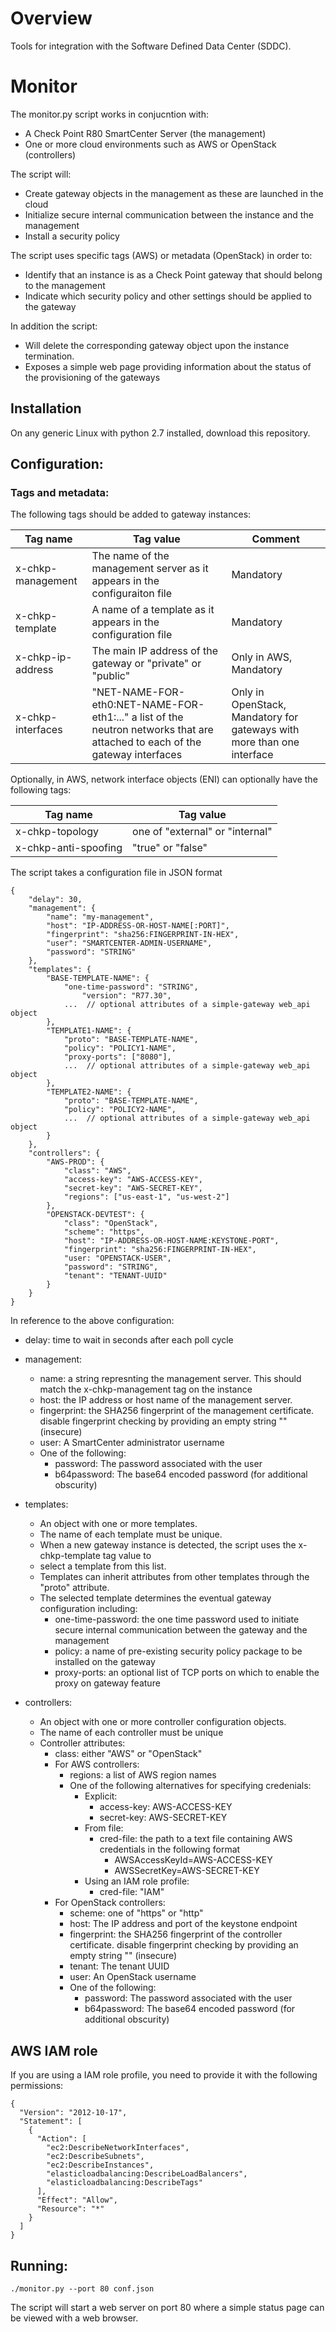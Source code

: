 # Overview

Tools for integration with the Software Defined Data Center (SDDC).


# Monitor

The monitor.py script works in conjucntion with:

* A Check Point R80 SmartCenter Server (the management)
* One or more cloud environments such as AWS or OpenStack (controllers)

The script will:

* Create gateway objects in the management as these are launched in the cloud
* Initialize secure internal communication between the instance and the management
* Install a security policy


The script uses specific tags (AWS) or metadata (OpenStack) in order to:

* Identify that an instance is as a Check Point gateway that should belong to the management
* Indicate which security policy and other settings should be applied to the gateway

In addition the script:

* Will delete the corresponding gateway object upon the instance termination.
* Exposes a simple web page providing information about the status of the provisioning of the gateways

## Installation

On any generic Linux with python 2.7 installed, download this repository.

## Configuration:

### Tags and metadata:

The following tags should be added to gateway instances:

|Tag name |Tag value |Comment|
|--------|---------|-------|
|x-chkp-management|The name of the management server as it appears in the configuraiton file|Mandatory|
|x-chkp-template|A name of a template as it appears in the configuration file|Mandatory|
|x-chkp-ip-address|The main IP address of the gateway or "private" or "public"|Only in AWS, Mandatory|
|x-chkp-interfaces|"NET-NAME-FOR-eth0:NET-NAME-FOR-eth1:..." a list of the neutron networks that are attached to each of the gateway interfaces|Only in OpenStack, Mandatory for gateways with more than one interface|

Optionally, in AWS, network interface objects (ENI) can optionally have the following tags:

|Tag name |Tag value|
|--------|---------|
|x-chkp-topology|one of "external" or "internal"|
|x-chkp-anti-spoofing|"true" or "false"|


The script takes a configuration file in JSON format

	{
	    "delay": 30,
	    "management": {
	        "name": "my-management",
	        "host": "IP-ADDRESS-OR-HOST-NAME[:PORT]",
	        "fingerprint": "sha256:FINGERPRINT-IN-HEX",
	        "user": "SMARTCENTER-ADMIN-USERNAME",
	        "password": "STRING"
	    },
	    "templates": {
	        "BASE-TEMPLATE-NAME": {
	            "one-time-password": "STRING",
                    "version": "R77.30",
	            ...  // optional attributes of a simple-gateway web_api object
	        },
	        "TEMPLATE1-NAME": {
	            "proto": "BASE-TEMPLATE-NAME",
	            "policy": "POLICY1-NAME",
	            "proxy-ports": ["8080"],
	            ...  // optional attributes of a simple-gateway web_api object
	        },
	        "TEMPLATE2-NAME": {
	            "proto": "BASE-TEMPLATE-NAME",
	            "policy": "POLICY2-NAME",
	            ...  // optional attributes of a simple-gateway web_api object
	        }
	    },
	    "controllers": {
	        "AWS-PROD": {
	            "class": "AWS",
	            "access-key": "AWS-ACCESS-KEY",
	            "secret-key": "AWS-SECRET-KEY",
	            "regions": ["us-east-1", "us-west-2"]
	        },
	        "OPENSTACK-DEVTEST": {
	            "class": "OpenStack",
	            "scheme": "https",
	            "host": "IP-ADDRESS-OR-HOST-NAME:KEYSTONE-PORT",
	            "fingerprint": "sha256:FINGERPRINT-IN-HEX",
	            "user: "OPENSTACK-USER",
	            "password": "STRING",
	            "tenant": "TENANT-UUID"
	        }
	    }
	}


In reference to the above configuration:

* delay: time to wait in seconds after each poll cycle

* management:

	* name: a string represnting the management server. This should match the x-chkp-management tag on the instance
	* host: the IP address or host name of the management server.
	* fingerprint: the SHA256 fingerprint of the management certificate. disable fingerprint checking by providing an empty string "" (insecure)
    * user: A SmartCenter administrator username
	* One of the following:
		* password: The password associated with the user
		* b64password: The base64 encoded password (for additional obscurity)

* templates:
	* An object with one or more templates.
	* The name of each template must be unique.
	* When a new gateway instance is detected, the script uses the x-chkp-template tag value to
	* select a template from this list.
	* Templates can inherit attributes from other templates through the "proto" attribute.
	* The selected template determines the eventual gateway configuration including:
		* one-time-password: the one time password used to initiate secure internal communication between the gateway and the management
		* policy: a name of pre-existing security policy package to be installed on the gateway
		* proxy-ports: an optional list of TCP ports on which to enable the proxy on gateway feature

* controllers:
	* An object with one or more controller configuration objects.
	* The name of each controller must be unique
	* Controller attributes:
		* class: either "AWS" or "OpenStack"
		* For AWS controllers:
			* regions: a list of AWS region names
			* One of the following alternatives for specifying credenials:
				* Explicit:
					* access-key: AWS-ACCESS-KEY
					* secret-key: AWS-SECRET-KEY
				* From file:
					* cred-file: the path to a text file containing AWS credentials in the following format
						* AWSAccessKeyId=AWS-ACCESS-KEY
						* AWSSecretKey=AWS-SECRET-KEY
				* Using an IAM role profile:
					* cred-file: "IAM"
	    * For OpenStack controllers:
			* scheme: one of "https" or "http"
	        * host: The IP address and port of the keystone endpoint
			* fingerprint: the SHA256 fingerprint of the controller certificate. disable fingerprint checking by providing an empty string "" (insecure)
			* tenant: The tenant UUID
			* user: An OpenStack username
			* One of the following:
				* password: The password associated with the user
				* b64password: The base64 encoded password (for additional obscurity)

## AWS IAM role

If you are using a IAM role profile, you need to provide it with the following permissions:

	{
	  "Version": "2012-10-17",
	  "Statement": [
	    {
		  "Action": [
		    "ec2:DescribeNetworkInterfaces",
		    "ec2:DescribeSubnets",
		    "ec2:DescribeInstances",
		    "elasticloadbalancing:DescribeLoadBalancers",
		    "elasticloadbalancing:DescribeTags"
		  ],
		  "Effect": "Allow",
		  "Resource": "*"
		}
	  ]
	}


## Running:
	./monitor.py --port 80 conf.json

The script will start a web server on port 80 where a simple status page can be
viewed with a web browser.
